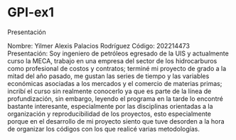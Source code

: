 # GPI-ex1

Presentación

Nombre: Yilmer Alexis Palacios Rodríguez
Código: 202214473
Presentación: Soy ingeniero de petróleos egresado de la UIS y actualmente curso la MECA, trabajo en una empresa del sector de los hidrocarburos como profesional de costos y contratos; terminé mi proyecto de grado a la mitad del año pasado, me gustan las series de tiempo y las variables económicas asociadas a los mercados y el comercio de materias primas; incribí el curso sin realmente conocerlo ya que es parte de la línea de profundización, sin embargo, leyendo el programa en la tarde lo encontré bastante interesante, especialmente por las disciplinas orientadas a la organización y reproducibilidad de los proyectos, esto especialmente porque en el desarrollo de mi proyecto siento que tuve desorden a la hora de organizar los códigos con los que realicé varias metodologías.
